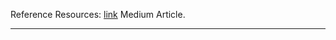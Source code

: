 Reference Resources: [link](https://towardsdatascience.com/transformers-explained-visually-part-3-multi-head-attention-deep-dive-1c1ff1024853)
Medium Article. 


---
